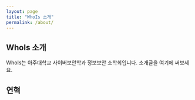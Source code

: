 ```yaml
---
layout: page
title: "WhoIs 소개"
permalink: /about/
---
```


## WhoIs 소개

WhoIs는 아주대학교 사이버보안학과 정보보안 소학회입니다. 소개글을 여기에 써보세요.

## 연혁

